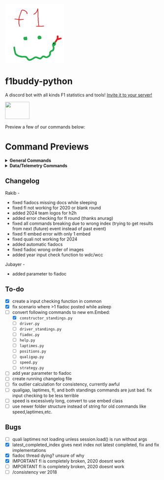 <a href="https://discord.com/api/oauth2/authorize?client_id=1059405703116242995&permissions=139586816064&scope=bot">
    <img src="/botPics/f1python192.png">
</a>

# f1buddy-python

A discord bot with all kinds F1 statistics and tools!
[Invite it to your server!](https://discord.com/api/oauth2/authorize?client_id=1059405703116242995&permissions=139586816064&scope=bot)

<a href="https://discord.com/api/oauth2/authorize?client_id=1059405703116242995&permissions=139586816064&scope=bot">
    <img src="https://logodownload.org/wp-content/uploads/2017/11/discord-logo-01.png" width="79" height="56">
</a>

Preview a few of our commands below:

# Command Previews
<details><summary><b>General Commands</b></summary>
    
Schedule             |  Standings|  Driver|  
:-------------------------:|:-------------------------:|:-------------------------:
![](/images/schedule.png)  |  ![](/images/wdcwcc.png)|  ![](/images/driver.png)|  

Race Results             |  Quali Results |  FIA Document|  
:-------------------------:|:-------------------------:|:-------------------------:
![](/images/results.png)|    ![](/images/quali.png)|  ![](/images/fiadoc.png)|  

And more!!
</details>

<details><summary><b>Data/Telemetry Commands</b></summary>
    
Telemetry             |  Track Dominance |  Position Changes|  
:-------------------------:|:-------------------------:|:-------------------------:
![](/images/telemetry.png)  |  ![](/images/trackdominance.png)|  ![](/images/positions.png)|  

Qualifying Gap             |  Laptime Consistency |  Laptimes |  
:-------------------------:|:-------------------------:|:-------------------------:
![](/images/qualigap.png)|    ![](/images/consistency.png)|  ![](/images/laptimes.png)|  

And more!!
</details>


## Changelog
Rakib -
- fixed fiadocs missing docs while sleeping
- fixed fl not working for 2020 or blank round
- added 2024 team logos for h2h
- added error checking for fl round (thanks anurag)
- fixed all commands breaking due to wrong index (trying to get results from next (future) event instead of past event)
- fixed fl embed error with only 1 embed
- fixed quali not working for 2024
- added automatic fiadocs
- fixed fiadoc wrong order of images
- added year input check function to wdc/wcc

Jubayer -
- added parameter to fiadoc


## To-do
- [x] create a input checking function in common
- [x] fix scenario where >1 fiadoc posted while asleep
- [ ] convert following commands to new em.Embed: 
    - [x] `constructor_standings.py`
    - [ ] `driver.py`
    - [ ] `driver_standings.py`
    - [ ] `fiadoc.py`
    - [ ] `help.py`
    - [ ] `laptimes.py`
    - [ ] `positions.py`
    - [ ] `qualigap.py`
    - [ ] `speed.py`
    - [ ] `strategy.py`
- [ ] add year parameter to fiadoc
- [ ] create running changelog file
- [ ] fix outlier calculation for consistency, currently awful
- [ ] qualigap, laptimes, fl, and both standings commands are just bad. fix input checking to be less terrible
- [ ] speed is excessively long, convert to use embed class
- [ ] use newer folder structure instead of string for old commands like speed,laptimes,etc.

## Bugs
- [ ] quali laptimes not loading unless session.load() is run without args
- [x] latest_completed_index gives next index not latest completed, fix and fix implementations
- [x] fiadoc thread dying? unsure of why
- [x] IMPORTANT fl is completely broken, 2020 doesnt work
- [ ] IMPORTANT fl is completely broken, 2020 doesnt work
- [ ] /consistency ver 2018
